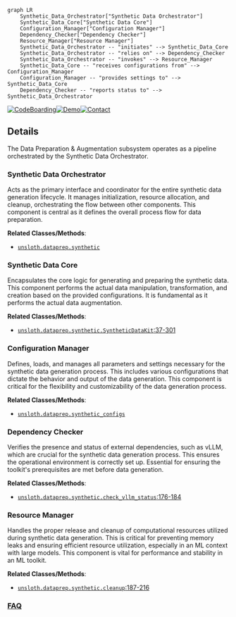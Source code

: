 ```mermaid
graph LR
    Synthetic_Data_Orchestrator["Synthetic Data Orchestrator"]
    Synthetic_Data_Core["Synthetic Data Core"]
    Configuration_Manager["Configuration Manager"]
    Dependency_Checker["Dependency Checker"]
    Resource_Manager["Resource Manager"]
    Synthetic_Data_Orchestrator -- "initiates" --> Synthetic_Data_Core
    Synthetic_Data_Orchestrator -- "relies on" --> Dependency_Checker
    Synthetic_Data_Orchestrator -- "invokes" --> Resource_Manager
    Synthetic_Data_Core -- "receives configurations from" --> Configuration_Manager
    Configuration_Manager -- "provides settings to" --> Synthetic_Data_Core
    Dependency_Checker -- "reports status to" --> Synthetic_Data_Orchestrator
```

[![CodeBoarding](https://img.shields.io/badge/Generated%20by-CodeBoarding-9cf?style=flat-square)](https://github.com/CodeBoarding/CodeBoarding)[![Demo](https://img.shields.io/badge/Try%20our-Demo-blue?style=flat-square)](https://www.codeboarding.org/demo)[![Contact](https://img.shields.io/badge/Contact%20us%20-%20contact@codeboarding.org-lightgrey?style=flat-square)](mailto:contact@codeboarding.org)

## Details

The Data Preparation & Augmentation subsystem operates as a pipeline orchestrated by the Synthetic Data Orchestrator.

### Synthetic Data Orchestrator
Acts as the primary interface and coordinator for the entire synthetic data generation lifecycle. It manages initialization, resource allocation, and cleanup, orchestrating the flow between other components. This component is central as it defines the overall process flow for data preparation.


**Related Classes/Methods**:

- <a href="https://github.com/unslothai/unsloth/blob/main/unsloth/dataprep/synthetic.py" target="_blank" rel="noopener noreferrer">`unsloth.dataprep.synthetic`</a>


### Synthetic Data Core
Encapsulates the core logic for generating and preparing the synthetic data. This component performs the actual data manipulation, transformation, and creation based on the provided configurations. It is fundamental as it performs the actual data augmentation.


**Related Classes/Methods**:

- <a href="https://github.com/unslothai/unsloth/blob/main/unsloth/dataprep/synthetic.py#L37-L301" target="_blank" rel="noopener noreferrer">`unsloth.dataprep.synthetic.SyntheticDataKit`:37-301</a>


### Configuration Manager
Defines, loads, and manages all parameters and settings necessary for the synthetic data generation process. This includes various configurations that dictate the behavior and output of the data generation. This component is critical for the flexibility and customizability of the data generation process.


**Related Classes/Methods**:

- <a href="https://github.com/unslothai/unsloth/blob/main/unsloth/dataprep/synthetic_configs.py" target="_blank" rel="noopener noreferrer">`unsloth.dataprep.synthetic_configs`</a>


### Dependency Checker
Verifies the presence and status of external dependencies, such as vLLM, which are crucial for the synthetic data generation process. This ensures the operational environment is correctly set up. Essential for ensuring the toolkit's prerequisites are met before data generation.


**Related Classes/Methods**:

- <a href="https://github.com/unslothai/unsloth/blob/main/unsloth/dataprep/synthetic.py#L176-L184" target="_blank" rel="noopener noreferrer">`unsloth.dataprep.synthetic.check_vllm_status`:176-184</a>


### Resource Manager
Handles the proper release and cleanup of computational resources utilized during synthetic data generation. This is critical for preventing memory leaks and ensuring efficient resource utilization, especially in an ML context with large models. This component is vital for performance and stability in an ML toolkit.


**Related Classes/Methods**:

- <a href="https://github.com/unslothai/unsloth/blob/main/unsloth/dataprep/synthetic.py#L187-L216" target="_blank" rel="noopener noreferrer">`unsloth.dataprep.synthetic.cleanup`:187-216</a>




### [FAQ](https://github.com/CodeBoarding/GeneratedOnBoardings/tree/main?tab=readme-ov-file#faq)